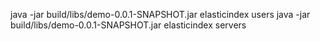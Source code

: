 java -jar build/libs/demo-0.0.1-SNAPSHOT.jar elasticindex users
java -jar build/libs/demo-0.0.1-SNAPSHOT.jar elasticindex servers

